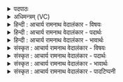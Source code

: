 <details><summary>पदपाठः</summary>

अ꣡सा꣢꣯वि। अ꣣ꣳशुः꣢। म꣡दा꣢꣯य। अ꣡प्सु꣢। द꣡क्षः꣢꣯। गि꣣रि꣢ष्ठाः। गि꣣रि। स्थाः꣢। श्ये꣣नः꣢। न। यो꣡नि꣢꣯म्। आ। अ꣣सदत्। १००८।
</details>

<details><summary>अधिमन्त्रम् (VC)</summary>

- पवमानः सोमः
- जमदग्निर्भार्गवः
- गायत्री
- षड्जः
</details>

<details><summary>हिन्दी : आचार्य रामनाथ वेदालंकार - विषयः</summary>

प्रथम ऋचा की पूर्वार्चिक में ४७३ क्रमाङ्क पर आनन्दरस के विषय में व्याख्या हो चुकी है। यहाँ सोम ओषधि के रस का तथा ज्ञानरस का विषय वर्णित किया जाता है।
</details>

<details><summary>हिन्दी : आचार्य रामनाथ वेदालंकार - पदार्थः</summary>

पदार्थान्वयभाषाः -  प्रथम—सोमौषधि के रस के विषय में। (गिरिष्ठाः) पर्वतों पर उत्पन्न, (दक्षः) बलदायक (अंशुः) सोम ओषधि का रस (मदाय) पीने पर उत्साहवर्धन के लिए (अप्सु) जलों में (असावि) निचोड़ा गया है। (श्येनः न योनिम्) बाज पक्षी जैसे अपने आवास वृक्ष पर बैठता है, वैसे ही यह सोम ओषधि का रस (योनिम्) द्रोणकलश में (आसदत्) आकर स्थित हो गया है ॥ द्वितीय—ज्ञानरस के विषय में। (गिरिष्ठाः) वेदवाणी में स्थित, (दक्षः) आत्मबल देनेवाला (अंशुः) ज्ञानरस (मदाय) आनन्द प्राप्त कराने के लिए (अप्सु) विद्यार्थियों के कर्मों में (असावि) अभिषुत किया जाता है। (श्येनः न योनिम्) बाज पक्षी जैसे अपने आवास-वृक्ष पर बैठता है, वैसे ही यह ज्ञानरस (योनिम्) जीवात्मरूप सदन में (आसदत्) आकर स्थित होता है ॥१॥ इस मन्त्र में उपमालङ्कार तथा श्लेष है ॥१॥
</details>

<details><summary>हिन्दी : आचार्य रामनाथ वेदालंकार - भावार्थः</summary>

भावार्थभाषाः -  कर्मरहित अकेला ज्ञान नीरस और निष्फल होता है ॥१॥
</details>

<details><summary>संस्कृत : आचार्य रामनाथ वेदालंकार - विषयः</summary>

तत्र प्रथमा ऋक् पूर्वार्चिके ४७३ क्रमाङ्के आनन्दरसविषये व्याख्याता। अत्र सोमौषधिरसविषयो ज्ञानरसविषयश्च वर्ण्यते।
</details>

<details><summary>संस्कृत : आचार्य रामनाथ वेदालंकार - पदार्थः</summary>

पदार्थान्वयभाषाः -  प्रथमः—सोमौषधिरसविषये। (गिरिष्ठाः) पर्वतेषु उत्पन्नः, (दक्षः) बलप्रदः (अंशुः) सोमौषधिरसः (मदाय) पाने सति उत्साहवर्धनाय (अप्सु) उदकेषु (असावि) अभिषुतोऽस्ति। (श्येनः न योनिम्) श्येनपक्षी यथा स्वनीडम् आगत्य स्थितो भवति, तथा एष सोमौषधिरसः (योनिम्) द्रोणकलशम् (आसदत्) आगत्य स्थितोऽस्ति ॥ द्वितीयः—ज्ञानरसविषये। (गिरिष्ठाः) वेदवाचि स्थितः, (दक्षः) आत्मबलप्रदः (अंशुः) ज्ञानरसः (मदाय) आनन्दप्रापणाय (अप्सु) विद्यार्थिनां कर्मसु (असावि) आचार्येण अभिषूयते। (श्येनः न योनिम्) श्येनपक्षी यथा स्वनीडम् आगत्य स्थितो भवति तथा एष ज्ञानरसः (योनिम्) जीवात्मरूपं सदनम् (आसदत्) आगत्य स्थितो भवति ॥१॥ अत्रोपमालङ्कारः श्लेषश्च ॥१॥
</details>

<details><summary>संस्कृत : आचार्य रामनाथ वेदालंकार - भावार्थः</summary>

भावार्थभाषाः -  कर्मरहितं केवलं ज्ञानं नीरसं निष्फलं च भवति ॥१॥
</details>

<details><summary>संस्कृत : आचार्य रामनाथ वेदालंकार - पादटिप्पनी</summary>

टिप्पणी:   १. ऋ० ९।६२।४, साम० ४७३।
</details>